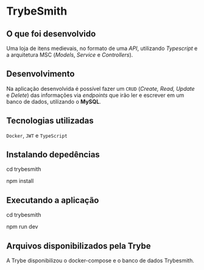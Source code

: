 # TrybeSmith

## O que foi desenvolvido

Uma loja de itens medievais, no formato de uma _API_, utilizando _Typescript_ e a arquitetura MSC (_Models_, _Service_ e _Controllers_).

## Desenvolvimento

Na aplicação desenvolvida é possível fazer um `CRUD` (_Create, Read, Update_ e _Delete_) das informações via _endpoints_ que irão ler e escrever em um banco de dados, utilizando o **MySQL**.

## Tecnologias utilizadas

`Docker`, `JWT` e `TypeScript`

## Instalando depedências

cd trybesmith

npm install

## Executando a aplicação

cd trybesmith

npm run dev

## Arquivos disponibilizados pela Trybe

A Trybe disponibilizou o docker-compose e o banco de dados Trybesmith.